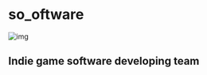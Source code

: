 # so_oftware

![img](http://147.93.56.12/assets/UI/MainMenu/Logo/so_oftware/thumbnail_transparent.png)

## Indie game software developing team 
